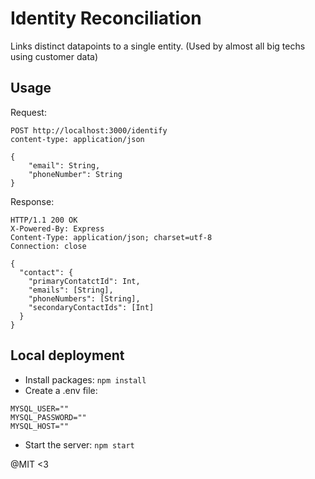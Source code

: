 # Identity Reconciliation

Links distinct datapoints to a single entity. (Used by almost all big techs using customer data)

## Usage

Request:
```
POST http://localhost:3000/identify
content-type: application/json

{
    "email": String,
    "phoneNumber": String
}
```

Response:
```
HTTP/1.1 200 OK
X-Powered-By: Express
Content-Type: application/json; charset=utf-8
Connection: close

{
  "contact": {
    "primaryContatctId": Int,
    "emails": [String],
    "phoneNumbers": [String],
    "secondaryContactIds": [Int]
  }
}

```

## Local deployment

- Install packages: `npm install`
- Create a .env file:
```
MYSQL_USER=""
MYSQL_PASSWORD=""
MYSQL_HOST=""
```
- Start the server: `npm start`

@MIT <3